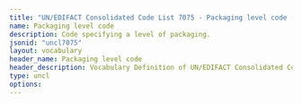 ```yaml
---
title: "UN/EDIFACT Consolidated Code List 7075 - Packaging level code (20B) JSON-LD Vocabulary"
name: Packaging level code
description: Code specifying a level of packaging.
jsonid: "uncl7075"
layout: vocabulary
header_name: Packaging level code
header_description: Vocabulary Definition of UN/EDIFACT Consolidated Code List 7075 - Packaging level code (20B) semantics in HTML format. JSON-LD format is available at [uncl7075.jsonld](/vocabulary/uncl7075.jsonld)
type: uncl
options:
---
```

